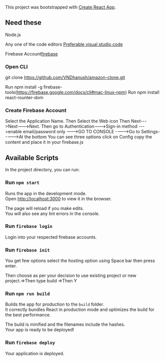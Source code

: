 This project was bootstrapped with [Create React App](https://github.com/facebook/create-react-app).

## Need these 
Node.js

Any one of the code editors [Preferable visual studio code](https://code.visualstudio.com/)

Firebase Account[firebase](https://firebase.google.com/)


### Open CLI

git clone https://github.com/VNDhanush/amazon-clone.git

Run npm install -g firebase-tools(https://firebase.google.com/docs/cli#mac-linux-npm)
Run npm install react-rounter-dom 


### Create Firebase Account 
Select the Application Name.
Then Select the Web icon
Then Next--->Next--->Next.
Then go to Authentication--->Sign-in method --->enable email/password only --->GO TO CONSOLE
---->Go to Settings----->At the bottom You can see three options click on Config copy the content and place it in your firebase.js 

## Available Scripts

In the project directory, you can run:

### Run `npm start`

Runs the app in the development mode.<br />
Open [http://localhost:3000](http://localhost:3000) to view it in the browser.

The page will reload if you make edits.<br />
You will also see any lint errors in the console.

### Run `firebase login`

Login into your respected firebase accounts.

### Run  `firebase init`

You get few options select the hosting option using Space bar then press enter.

Then choose as per your decision to use existing project or new project.=>Then type build =>Then Y

### Run `npm run build`

Builds the app for production to the `build` folder.<br />
It correctly bundles React in production mode and optimizes the build for the best performance.

The build is minified and the filenames include the hashes.<br />
Your app is ready to be deployed!


### Run `firebase deploy`
Your application is deployed.

